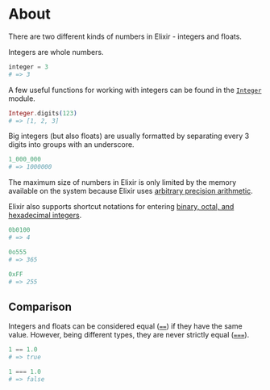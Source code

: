 # About

There are two different kinds of numbers in Elixir - integers and floats.

Integers are whole numbers.

```elixir
integer = 3
# => 3
```

A few useful functions for working with integers can be found in the [`Integer`][integer] module.

```elixir
Integer.digits(123)
# => [1, 2, 3]
```

Big integers (but also floats) are usually formatted by separating every 3 digits into groups with an underscore.

```elixir
1_000_000
# => 1000000
```

The maximum size of numbers in Elixir is only limited by the memory available on the system because Elixir uses [arbitrary precision arithmetic][arbitrary-precision-arithmetic].

Elixir also supports shortcut notations for entering [binary, octal, and hexadecimal integers][integers-in-other-bases].

```elixir
0b0100
# => 4

0o555
# => 365

0xFF
# => 255
```

## Comparison

Integers and floats can be considered equal ([`==`][kernel-equal]) if they have the same value. However, being different types, they are never strictly equal ([`===`][kernel-strictly-equal]).

```elixir
1 == 1.0
# => true

1 === 1.0
# => false
```

[arbitrary-precision-arithmetic]: https://en.wikipedia.org/wiki/Arbitrary-precision_arithmetic
[kernel-equal]: https://hexdocs.pm/elixir/Kernel.html#==/2
[kernel-strictly-equal]: https://hexdocs.pm/elixir/Kernel.html#===/2
[integer]: https://hexdocs.pm/elixir/Integer.html
[integers-in-other-bases]: https://hexdocs.pm/elixir/master/syntax-reference.html#integers-in-other-bases-and-unicode-code-points
